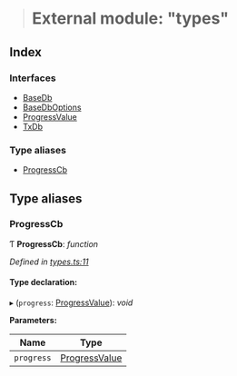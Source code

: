 > # External module: "types"

## Index

### Interfaces

* [BaseDb](../interfaces/_types_.basedb.md)
* [BaseDbOptions](../interfaces/_types_.basedboptions.md)
* [ProgressValue](../interfaces/_types_.progressvalue.md)
* [TxDb](../interfaces/_types_.txdb.md)

### Type aliases

* [ProgressCb](_types_.md#progresscb)

## Type aliases

###  ProgressCb

Ƭ **ProgressCb**: *function*

*Defined in [types.ts:11](https://github.com/polkadot-js/common/blob/b44d0c7/packages/db/src/types.ts#L11)*

#### Type declaration:

▸ (`progress`: [ProgressValue](../interfaces/_types_.progressvalue.md)): *void*

**Parameters:**

Name | Type |
------ | ------ |
`progress` | [ProgressValue](../interfaces/_types_.progressvalue.md) |